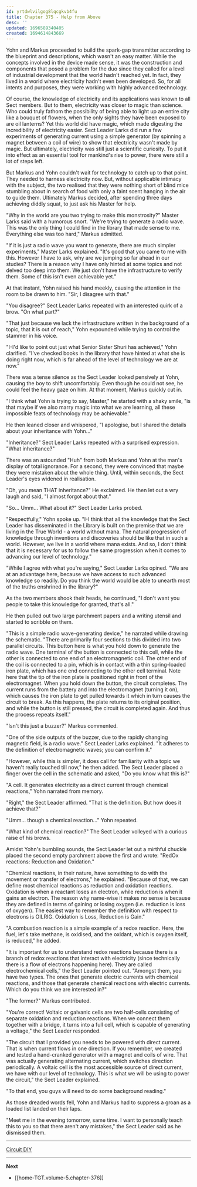 ```yaml
---
id: yrtdwlvilgog8lqcgkvb4fu
title: Chapter 375 - Help from Above
desc: ''
updated: 1696589340405
created: 1694614843669
---
```


Yohn and Markus proceeded to build the spark-gap transmitter according to the blueprint and descriptions, which wasn't an easy matter. While the concepts involved in the device made sense, it was the construction and components that posed a problem for the duo since they called for a level of industrial development that the world hadn't reached yet. In fact, they lived in a world where electricity hadn't even been developed. So, for all intents and purposes, they were working with highly advanced technology.

Of course, the knowledge of electricity and its applications was known to all Sect members. But to them, electricity was closer to magic than science. Who could truly fathom the possibility of being able to light up an entire city like a bouquet of flowers, when the only sights they have been exposed to are oil lanterns? Yet this world did have magic, which made digesting the incredibility of electricity easier. Sect Leader Larks did run a few experiments of generating current using a simple generator (by spinning a magnet between a coil of wire) to show that electricity wasn't made by magic. But ultimately, electricity was still just a scientific curiosity. To put it into effect as an essential tool for mankind's rise to power, there were still a lot of steps left.

But Markus and Yohn couldn't wait for technology to catch up to that point. They needed to harness electricity now. But, without applicable intimacy with the subject, the two realised that they were nothing short of blind mice stumbling about in search of food with only a faint scent hanging in the air to guide them. Ultimately Markus decided, after spending three days achieving diddly squat, to just ask his Master for help.

"Why in the world are you two trying to make this monstrosity?" Master Larks said with a humorous snort. "We're trying to generate a radio wave. This was the only thing I could find in the library that made sense to me. Everything else was too hard," Markus admitted.

"If it is just a radio wave you want to generate, there are much simpler experiments," Master Larks explained. "It's good that you came to me with this. However I have to ask, why are we jumping so far ahead in our studies? There is a reason why I have only hinted at some topics and not delved too deep into them. We just don't have the infrastructure to verify them. Some of this isn't even achievable yet."

At that instant, Yohn raised his hand meekly, causing the attention in the room to be drawn to him. "Sir, I disagree with that."

"You disagree?" Sect Leader Larks repeated with an interested quirk of a brow. "On what part?"

"That just because we lack the infrastructure written in the background of a topic, that it is out of reach," Yohn expounded while trying to control the stammer in his voice.

"I-I'd like to point out just what Senior Sister Shuri has achieved," Yohn clarified. "I've checked books in the library that have hinted at what she is doing right now, which is far ahead of the level of technology we are at now."

There was a tense silence as the Sect Leader looked pensively at Yohn, causing the boy to shift uncomfortably. Even though he could not see, he could feel the heavy gaze on him. At that moment, Markus quickly cut in.

"I think what Yohn is trying to say, Master," he started with a shaky smile, "is that maybe if we also marry magic into what we are learning, all these impossible feats of technology may be achievable."

He then leaned closer and whispered, "I apologise, but I shared the details about your inheritance with Yohn..."

"Inheritance?" Sect Leader Larks repeated with a surprised expression. "What inheritance?"

There was an astounded "Huh" from both Markus and Yohn at the man's display of total ignorance. For a second, they were convinced that maybe they were mistaken about the whole thing. Until, within seconds, the Sect Leader's eyes widened in realisation.

"Oh, you mean THAT inheritance?" He exclaimed. He then let out a wry laugh and said, "I almost forgot about that."

"So... Umm... What about it?" Sect Leader Larks probed.

"Respectfully," Yohn spoke up. "I-I think that all the knowledge that the Sect Leader has disseminated in the Library is built on the premise that we are living in the True World - a world without mana. The natural progression of knowledge through inventions and discoveries should be like that in such a world. However, we live in a world where mana exists. And so, I don't think that it is necessary for us to follow the same progression when it comes to advancing our level of technology."

"While I agree with what you're saying," Sect Leader Larks opined. "We are at an advantage here, because we have access to such advanced knowledge so readily. Do you think the world would be able to unearth most of the truths enshrined in the library?"

As the two members shook their heads, he continued, "I don't want you people to take this knowledge for granted, that's all."

He then pulled out two large parchment papers and a writing utensil and started to scribble on them.

"This is a simple radio wave-generating device," he narrated while drawing the schematic. "There are primarily four sections to this divided into two parallel circuits. This button here is what you hold down to generate the radio wave. One terminal of the button is connected to this cell, while the other is connected to one end of an electromagnetic coil. The other end of the coil is connected to a pin, which is in contact with a thin spring-loaded iron plate, which has one end connecting to the other cell terminal. Note here that the tip of the iron plate is positioned right in front of the electromagnet. When you hold down the button, the circuit completes. The current runs from the battery and into the electromagnet (turning it on), which causes the iron plate to get pulled towards it which in turn causes the circuit to break. As this happens, the plate returns to its original position, and while the button is still pressed, the circuit is completed again. And thus the process repeats itself."

"Isn't this just a buzzer?" Markus commented.

"One of the side outputs of the buzzer, due to the rapidly changing magnetic field, is a radio wave." Sect Leader Larks explained. "It adheres to the definition of electromagnetic waves; you can confirm it."

"However, while this is simpler, it does call for familiarity with a topic we haven't really touched till now," he then added. The Sect Leader placed a finger over the cell in the schematic and asked, "Do you know what this is?"

"A cell. It generates electricity as a direct current through chemical reactions," Yohn narrated from memory.

"Right," the Sect Leader affirmed. "That is the definition. But how does it achieve that?"

"Umm... though a chemical reaction..." Yohn repeated.

"What kind of chemical reaction?" The Sect Leader volleyed with a curious raise of his brows.

Amidst Yohn's bumbling sounds, the Sect Leader let out a mirthful chuckle placed the second empty parchment above the first and wrote: "RedOx reactions: Reduction and Oxidation."

"Chemical reactions, in their nature, have something to do with the movement or transfer of electrons," he explained. "Because of that, we can define most chemical reactions as reduction and oxidation reactions. Oxidation is when a reactant loses an electron, while reduction is when it gains an electron. The reason why name-wise it makes no sense is because they are defined in terms of gaining or losing oxygen (i.e. reduction is loss of oxygen). The easiest way to remember the definition with respect to electrons is OILRIG. Oxidation is Loss, Reduction is Gain."

"A combustion reaction is a simple example of a redox reaction. Here, the fuel, let's take methane, is oxidised, and the oxidant, which is oxygen itself, is reduced," he added.

"It is important for us to understand redox reactions because there is a branch of redox reactions that interact with electricity (since technically there is a flow of electrons happening here). They are called electrochemical cells," the Sect Leader pointed out. "Amongst them, you have two types. The ones that generate electric currents with chemical reactions, and those that generate chemical reactions with electric currents. Which do you think we are interested in?"

"The former?" Markus contributed.

"You're correct! Voltaic or galvanic cells are two half-cells consisting of separate oxidation and reduction reactions. When we connect them together with a bridge, it turns into a full cell, which is capable of generating a voltage," the Sect Leader responded.

"The circuit that I provided you needs to be powered with direct current. That is when current flows in one direction. If you remember, we created and tested a hand-cranked generator with a magnet and coils of wire. That was actually generating alternating current, which switches direction periodically. A voltaic cell is the most accessible source of direct current, we have with our level of technology. This is what we will be using to power the circuit," the Sect Leader explained.

"To that end, you guys will need to do some background reading."

As those dreaded words fell, Yohn and Markus had to suppress a groan as a loaded list landed on their laps.

"Meet me in the evening tomorrow, same time. I want to personally teach this to you so that there aren't any mistakes," the Sect Leader said as he dismissed them.

____

[Circuit DIY](https://www.youtube.com/watch?v=izCV1WrPFds)

____

**Next**
* [[home-TGT.volume-5.chapter-376]]